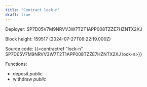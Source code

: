 ```yaml
---
title: "Contract lock-n"
draft: true
---
```

Deployer: SP7D05V7M9NRVV3W7T2T1APP008TZZE7HZNTX2XJ


 



Block height: 159517 (2024-07-27T09:22:19.000Z)

Source code: {{<contractref "lock-n" SP7D05V7M9NRVV3W7T2T1APP008TZZE7HZNTX2XJ lock-n>}}

Functions:

* deposit _public_
* withdraw _public_
